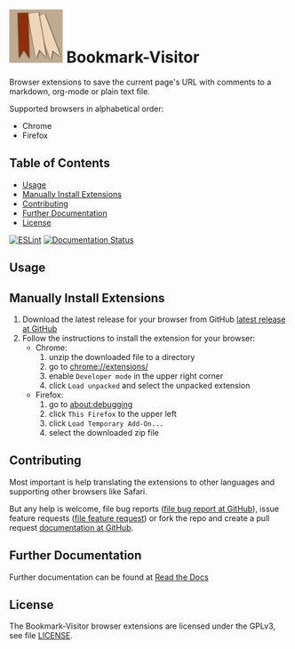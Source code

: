 # ![](./images/icon_96.png) Bookmark-Visitor <!-- omit in toc -->

Browser extensions to save the current page's URL with comments to a markdown, org-mode or plain text file.

Supported browsers in alphabetical order:

- Chrome
- Firefox

## Table of Contents <!-- omit in toc -->

- [Usage](#usage)
- [Manually Install Extensions](#manually-install-extensions)
- [Contributing](#contributing)
- [Further Documentation](#further-documentation)
- [License](#license)

[![ESLint](https://github.com/Release-Candidate/Bookmark-Visitor/actions/workflows/eslint.yml/badge.svg)](https://github.com/Release-Candidate/Bookmark-Visitor/actions/workflows/eslint.yml)
[![Documentation Status](https://readthedocs.org/projects/bookmark-visitor/badge/?version=latest)](https://bookmark-visitor.readthedocs.io/en/latest/?badge=latest)

## Usage

## Manually Install Extensions

1. Download the latest release for your browser from GitHub [latest release at GitHub](https://github.com/Release-Candidate/Bookmark-Visitor/releases/latest)
2. Follow the instructions to install the extension for your browser:
    - Chrome:
        1. unzip the downloaded file to a directory
        2. go to [chrome://extensions/](chrome://extensions/)
        3. enable `Developer mode` in the upper right corner
        4. click `Load unpacked` and select the unpacked extension
    - Firefox:
        1. go to [about:debugging](about:debugging)
        2. click `This Firefox` to the upper left
        3. click `Load Temporary Add-On...`
        4. select the downloaded zip file

## Contributing

Most important is help translating the extensions to other languages and supporting other browsers like Safari.

But any help is welcome, file bug reports ([file bug report at GitHub](https://github.com/Release-Candidate/Bookmark-Visitor/issues/new?assignees=&labels=&template=bug_report.md&title=)), issue feature requests ([file feature request](https://github.com/Release-Candidate/Bookmark-Visitor/issues/new?assignees=&labels=&template=feature_request.md&title=)) or fork the repo and create a pull request [documentation at GitHub](https://docs.github.com/en/github/collaborating-with-pull-requests/proposing-changes-to-your-work-with-pull-requests/creating-a-pull-request-from-a-fork).

## Further Documentation

Further documentation can be found at [Read the Docs](https://Bookmark-Visitor.readthedocs.io/en/latest/)

## License

The Bookmark-Visitor browser extensions are licensed under the GPLv3, see file [LICENSE](LICENSE).

